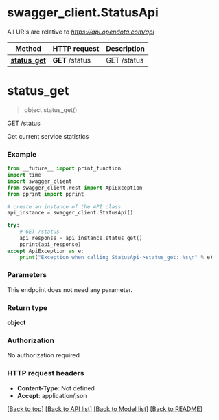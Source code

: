 # swagger_client.StatusApi

All URIs are relative to *https://api.opendota.com/api*

Method | HTTP request | Description
------------- | ------------- | -------------
[**status_get**](StatusApi.md#status_get) | **GET** /status | GET /status


# **status_get**
> object status_get()

GET /status

Get current service statistics

### Example 
```python
from __future__ import print_function
import time
import swagger_client
from swagger_client.rest import ApiException
from pprint import pprint

# create an instance of the API class
api_instance = swagger_client.StatusApi()

try: 
    # GET /status
    api_response = api_instance.status_get()
    pprint(api_response)
except ApiException as e:
    print("Exception when calling StatusApi->status_get: %s\n" % e)
```

### Parameters
This endpoint does not need any parameter.

### Return type

**object**

### Authorization

No authorization required

### HTTP request headers

 - **Content-Type**: Not defined
 - **Accept**: application/json

[[Back to top]](#) [[Back to API list]](../README.md#documentation-for-api-endpoints) [[Back to Model list]](../README.md#documentation-for-models) [[Back to README]](../README.md)

